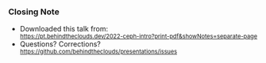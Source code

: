 ### Closing Note

<div class="container">
    <div class="col">
        <ul>
            <li>
                <div>Downloaded this talk from:</div>
                <div>
                    <small class="tiny">
                        <a href="https://pt.behindtheclouds.dev/2022-ceph-intro?print-pdf&showNotes=separate-page">https://pt.behindtheclouds.dev/2022-ceph-intro?print-pdf&showNotes=separate-page</a>
                    </small>
                </div>
            </li>
            <li><div>Questions? Corrections?</div>
                <div>
                    <small>
                        <a href="https://github.com/behindtheclouds/presentations/issues">https://github.com/behindtheclouds/presentations/issues</a>
                    </small>
                </div>
            </li>
        </ul>
    </div>
</div>